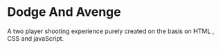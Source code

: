 # Dodge And Avenge

A two player shooting experience purely created on the basis on HTML , CSS and javaScript.
